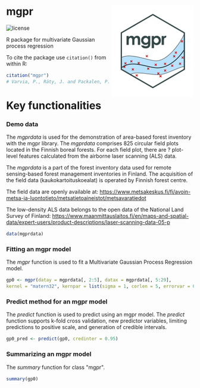 mgpr <img src="figs/mgprlogo_nobg.png" width="220" align="right"/>
=================================================
![license](https://img.shields.io/badge/Licence-GPL--3-blue.svg) 

R package for multivariate Gaussian process regression 

To cite the package use `citation()` from within R:

```r
citation("mgpr")
# Varvia, P., Räty, J. and Packalen, P. (2022). mgpr....
```   

# Key functionalities

### Demo data

The *mgprdata* is used for the demonstration of area-based forest inventory with the mgpr library.
The *mgprdata* comprises 825 circular field plots located in the Finnish boreal forests. 
For each field plot, there are ? plot-level features calculated from the airborne laser scanning (ALS) data.

The *mgprdata* is a part of the forest inventory data used for remote sensing-based forest management inventories in Finland. 
The acquisition of the field data (kaukokartoituskoealat) is operated by Finnish forest centre.

The field data are openly available at: https://www.metsakeskus.fi/fi/avoin-metsa-ja-luontotieto/metsatietoaineistot/metsavaratiedot

The low-density ALS data belongs to the open data of the National Land Survey of Finland: https://www.maanmittauslaitos.fi/en/maps-and-spatial-data/expert-users/product-descriptions/laser-scanning-data-05-p 

```r
data(mgprdata)
```  

### Fitting an mgpr model

The *mgpr* function is used to fit a Multivariate Gaussian Process Regression model.

```r
gp0 <- mgpr(datay = mgprdata[, 2:5], datax = mgprdata[, 5:29],
kernel = "matern32", kernpar = list(sigma = 1, corlen = 5, errorvar = 0.1))
```   

### Predict method for an mgpr model
The *predict* function is used to predict using an mgpr model. 
The *predict* function supports k-fold cross validation, new predictor variables, limiting predictions to positive scale, and generation of credible intervals.
```r
gp0_pred <- predict(gp0, credinter = 0.95)
```   

### Summarizing an mgpr model

The *summary* function for class "mgpr".

```r
summary(gp0)
```  

